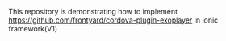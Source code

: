 This repository is demonstrating how to implement <a href="https://github.com/frontyard/cordova-plugin-exoplayer">https://github.com/frontyard/cordova-plugin-exoplayer</a> in ionic framework(V1)
